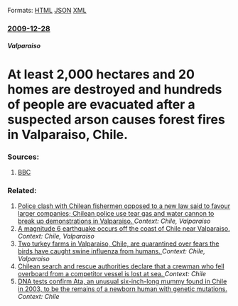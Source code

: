 
Formats: [HTML](/news/2009/12/28/at-least-2-000-hectares-and-20-homes-are-destroyed-and-hundreds-of-people-are-evacuated-after-a-suspected-arson-causes-forest-fires-in-valp.html)  [JSON](/news/2009/12/28/at-least-2-000-hectares-and-20-homes-are-destroyed-and-hundreds-of-people-are-evacuated-after-a-suspected-arson-causes-forest-fires-in-valp.json)  [XML](/news/2009/12/28/at-least-2-000-hectares-and-20-homes-are-destroyed-and-hundreds-of-people-are-evacuated-after-a-suspected-arson-causes-forest-fires-in-valp.xml)  

### [2009-12-28](/news/2009/12/28/index.md)

##### Valparaiso
#  At least 2,000 hectares and 20 homes are destroyed and hundreds of people are evacuated after a suspected arson causes forest fires in Valparaiso, Chile. 




### Sources:

1. [BBC](http://news.bbc.co.uk/2/hi/americas/8432347.stm)

### Related:

1. [Police clash with Chilean fishermen opposed to a new law said to favour larger companies; Chilean police use tear gas and water cannon to break up demonstrations in Valparaiso. ](/news/2012/07/11/police-clash-with-chilean-fishermen-opposed-to-a-new-law-said-to-favour-larger-companies-chilean-police-use-tear-gas-and-water-cannon-to-br.md) _Context: Chile, Valparaiso_
2. [A magnitude 6 earthquake occurs off the coast of Chile near Valparaiso. ](/news/2011/07/15/a-magnitude-6-earthquake-occurs-off-the-coast-of-chile-near-valparaaso.md) _Context: Chile, Valparaiso_
3. [ Two turkey farms in Valparaiso, Chile, are quarantined over fears the birds have caught swine influenza from humans. ](/news/2009/08/22/two-turkey-farms-in-valparaaso-chile-are-quarantined-over-fears-the-birds-have-caught-swine-influenza-from-humans.md) _Context: Chile, Valparaiso_
4. [Chilean search and rescue authorities declare that a crewman who fell overboard from a competitor vessel is lost at sea. ](/news/2018/03/27/chilean-search-and-rescue-authorities-declare-that-a-crewman-who-fell-overboard-from-a-competitor-vessel-is-lost-at-sea.md) _Context: Chile_
5. [DNA tests confirm Ata, an unusual six-inch-long mummy found in Chile in 2003, to be the remains of a newborn human with genetic mutations. ](/news/2018/03/22/dna-tests-confirm-ata-an-unusual-six-inch-long-mummy-found-in-chile-in-2003-to-be-the-remains-of-a-newborn-human-with-genetic-mutations.md) _Context: Chile_
